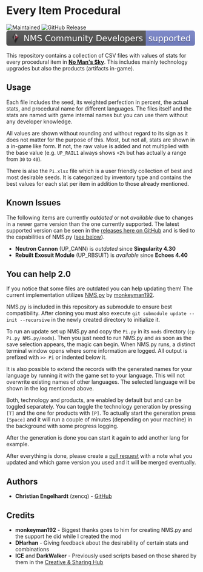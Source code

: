 # Every Item Procedural

![Maintained](https://img.shields.io/maintenance/yes/2024)
![GitHub Release](https://img.shields.io/github/v/release/zencq/Pi?display_name=release)
[![Supported by the No Man's Sky Community Developers & Designers](https://raw.githubusercontent.com/NMSCD/About/master/badge/purple.svg)](https://nmscd.com/)

This repository contains a collection of CSV files with values of stats for every
procedural item in **[No Man's Sky](https://www.nomanssky.com/)**. This includes
mainly technology upgrades but also the products (artifacts in-game).

## Usage

Each file includes the seed, its weighted perfection in percent, the actual stats,
and procedural name for different languages. The files itself and the stats are
named with game internal names but you can use them without any developer knowledge.

All values are shown without rounding and without regard to its sign as it does
not matter for the purpose of this. Most, but not all, stats are shown in a in-game
like form. If not, the raw value is added and not multiplied with the base value
(e.g. `UP_RAIL1` always shows `+2%` but has actually a range from `30` to `40`).

There is also the `Pi.xlsx` file which is a user friendly collection of best and
most desirable seeds. It is categorized by inventory type and contains the best
values for each stat per item in addition to those already mentioned.

## Known Issues

The following items are currently *outdated* or not *available* due to changes in
a newer game version than the one currently supported. The latest supported version
can be seen in the [releases here on GitHub](https://github.com/zencq/Pi/releases)
and is tied to the capabilities of NMS.py ([see below](https://github.com/zencq/Pi?tab=readme-ov-file#you-can-help-20)).

* **Neutron Cannon** (UP_CANN) is *outdated* since **Singularity 4.30**
* **Rebuilt Exosuit Module** (UP_RBSUIT) is *available* since **Echoes 4.40**

## You can help 2.0

If you notice that some files are outdated you can help updating them! The current
implementation utilizes [NMS.py](https://github.com/monkeyman192/NMS.py) by [monkeyman192](https://github.com/monkeyman192).

NMS.py is included in this repository as submodule to ensure best compatibility.
After cloning you must also execute `git submodule update --init --recursive` in
the newly created directory to initialize it.

To run an update set up NMS.py and copy the `Pi.py` in its `mods` directory
(`cp Pi.py NMS.py/mods`). Then you just need to run NMS.py and as soon as the save
selection appears, the magic can begin. When NMS.py runs, a distinct terminal window
opens where some information are logged. All output is prefixed with `>> Pi` or
indented below it.

It is also possible to extend the records with the generated names for your language
by running it with the game set to your language. This will not overwrite existing
names of other languages. The selected language will be shown in the log mentioned
above.

Both, technology and products, are enabled by default but and can be toggled separately.
You can toggle the technology generation by pressing `[T]` and the one for products
with `[P]`. To actually start the generation press `[Space]` and it will run a couple of
minutes (depending on your machine) in the background with some progress logging.

After the generation is done you can start it again to add another lang for example.

After everything is done, please create a [pull request](https://github.com/zencq/Pi/pulls)
with a note what you updated and which game version you used and it will be merged
eventually.

## Authors

* **Christian Engelhardt** (zencq) - [GitHub](https://github.com/cengelha)

## Credits

* **monkeyman192** - Biggest thanks goes to him for creating NMS.py and the support
  he did while I created the mod
* **DHarhan** - Giving feedback about the desirability of certain stats and combinations
* **ICE** and **DarkWalker** - Previously used scripts based on those shared by
  them in the [Creative & Sharing Hub](https://discord.gg/RSGQFQv2pP)
